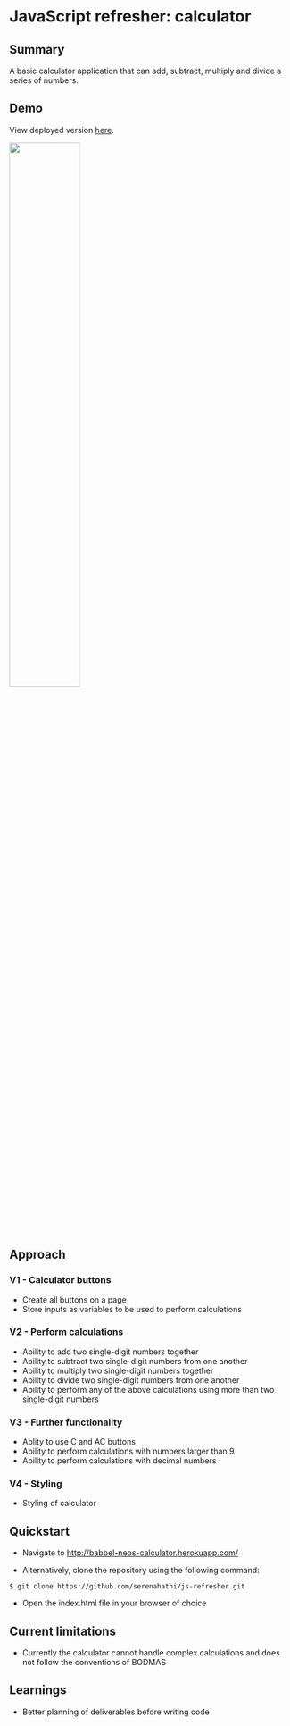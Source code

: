 
# JavaScript refresher: calculator

## Summary
A basic calculator application that can add, subtract, multiply and divide a series of numbers.

## Demo

View deployed version [here](http://babbel-neos-calculator.herokuapp.com/).

<img src="https://media.giphy.com/media/Air7Wv1twJh8L9AJ0z/giphy.gif" width="50%" height="50%" />

## Approach

### V1 - Calculator buttons

- Create all buttons on a page
- Store inputs as variables to be used to perform calculations

### V2 - Perform calculations

- Ability to add two single-digit numbers together
- Ability to subtract two single-digit numbers from one another 
- Ability to multiply two single-digit numbers together
- Ability to divide two single-digit numbers from one another
- Ability to perform any of the above calculations using more than two single-digit numbers

### V3 - Further functionality
- Ablity to use C and AC buttons
- Ability to perform calculations with numbers larger than 9
- Ability to perform calculations with decimal numbers

### V4 - Styling
- Styling of calculator

## Quickstart

- Navigate to http://babbel-neos-calculator.herokuapp.com/ 

- Alternatively, clone the repository using the following command:

```
$ git clone https://github.com/serenahathi/js-refresher.git
```

- Open the index.html file in your browser of choice

## Current limitations

- Currently the calculator cannot handle complex calculations and does not follow the conventions of BODMAS

## Learnings

- Better planning of deliverables before writing code
